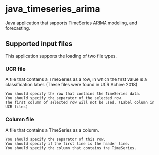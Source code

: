 # java_timeseries_arima

Java application that supports TimeSeries ARIMA modeling, and forecasting.

## Supported input files

This application supports the loading of two file types.

### UCR file

A file that contains a TimeSeries as a row, in which the first value is a classification label.
(These files were found in UCR Achive 2018)

```
You should specify the row that contains the TimeSeries data.
You should specify the separator of the selected row.
The first column of selected row will not be used. (Label column in UCR files)
```

### Column file

A file that contains a TimeSeries as a column.

```
You should specify the separator of this row.
You should specify if the first line is the header line.
You should specify the column that contains the TimeSeries.
```